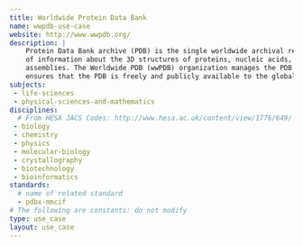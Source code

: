 ```yaml
---
title: Worldwide Protein Data Bank
name: wwpdb-use-case
website: http://www.wwpdb.org/
description: |
    Protein Data Bank archive (PDB) is the single worldwide archival repository 
    of information about the 3D structures of proteins, nucleic acids, and complex 
    assemblies. The Worldwide PDB (wwPDB) organization manages the PDB archive and 
    ensures that the PDB is freely and publicly available to the global community.
subjects:
 - life-sciences
 - physical-sciences-and-mathematics
disciplines:
  # From HESA JACS Codes: http://www.hesa.ac.uk/content/view/1776/649/
 - biology
 - chemistry
 - physics
 - molecular-biology
 - crystallography
 - biotechnology
 - bioinformatics
standards:
  # name of related standard
  - pdbx-mmcif
# The following are constants: do not modify
type: use_case
layout: use_case
---
```

